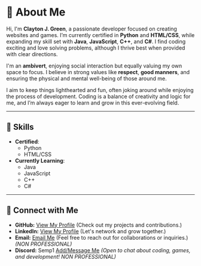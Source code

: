 # 👋 About Me

Hi, I'm **Clayton J. Green**, a passionate developer focused on creating websites and games. I’m currently certified in **Python** and **HTML/CSS**, while expanding my skill set with **Java**, **JavaScript**, **C++**, and **C#**. I find coding exciting and love solving problems, although I thrive best when provided with clear directions.

I'm an **ambivert**, enjoying social interaction but equally valuing my own space to focus. I believe in strong values like **respect**, **good manners**, and ensuring the physical and mental well-being of those around me.

I aim to keep things lighthearted and fun, often joking around while enjoying the process of development. Coding is a balance of creativity and logic for me, and I’m always eager to learn and grow in this ever-evolving field.

---

## 🚀 Skills
- **Certified**: 
  - Python 
  - HTML/CSS
- **Currently Learning**: 
  - Java 
  - JavaScript 
  - C++
  - C#

---

## 🔗 Connect with Me

- **GitHub:** [View My Profile](https://github.com/Cgree791) (Check out my projects and contributions.)
- **LinkedIn:** [View My Profile](https://www.linkedin.com/in/clayton-green-256477300) (Let's network and grow together.)
- **Email:** [Email Me](mailto:cjwalkscool@gmail.com) (Feel free to reach out for collaborations or inquiries.) *(NON PROFESSIONAL)*
- **Discord:** Semp1 [Add/Message Me](https://discord.com/users/595681336816173074) *(Open to chat about coding, games, and development! NON PROFESSIONAL)*

